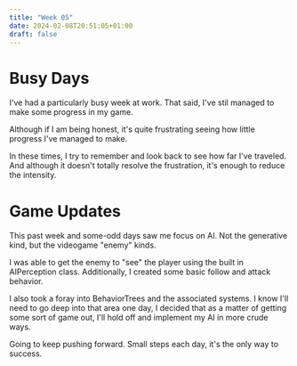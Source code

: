 ```yaml
---
title: "Week 05"
date: 2024-02-08T20:51:05+01:00
draft: false
---
```

# Busy Days
I've had a particularly busy week at work. That said, I've stil managed to make some progress in my game.

Although if I am being honest, it's quite frustrating seeing how little progress I've managed to make. 

In these times, I try to remember and look back to see how far I've traveled. And although it doesn't totally resolve the frustration, it's enough to reduce the intensity.

# Game Updates
This past week and some-odd days saw me focus on AI. Not the generative kind, but the videogame "enemy" kinds.

I was able to get the enemy to "see" the player using the built in AIPerception class. Additionally, I created some basic follow and attack behavior. 

I also took a foray into BehaviorTrees and the associated systems. I know I'll need to go deep into that area one day, I decided that as a matter of getting some sort of game out, I'll hold off and implement my AI in more crude ways.

Going to keep pushing forward. Small steps each day, it's the only way to success.